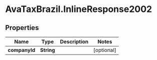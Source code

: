 # AvaTaxBrazil.InlineResponse2002

## Properties
Name | Type | Description | Notes
------------ | ------------- | ------------- | -------------
**companyId** | **String** |  | [optional] 



